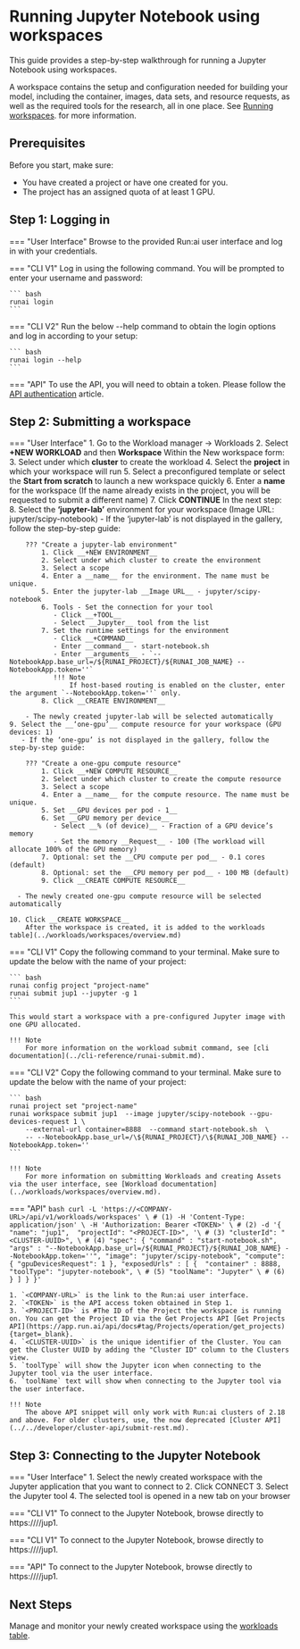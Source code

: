 # Running Jupyter Notebook using workspaces


This guide provides a step-by-step walkthrough for running a Jupyter Notebook using workspaces.

A workspace contains the setup and configuration needed for building your model, including the container, images, data sets, and resource requests, as well as the required tools for the research, all in one place. See [Running workspaces](../workloads/workspaces/workspace-v2.md). for more information.



## Prerequisites 

Before you start, make sure:

- You have created a project or have one created for you.
- The project has an assigned quota of at least 1 GPU.


## Step 1: Logging in

=== "User Interface"
    Browse to the provided Run:ai user interface and log in with your credentials.

=== "CLI V1"
    Log in using the following command. You will be prompted to enter your username and password:
     
    ``` bash
    runai login
    ```

=== "CLI V2"
    Run the below --help command to obtain the login options and log in according to your setup:
    
    ``` bash
    runai login --help  
    ```

=== "API"
    To use the API, you will need to obtain a token. Please follow the [API authentication](../../developer/rest-auth.md) article.


## Step 2: Submitting a workspace

=== "User Interface"
    1. Go to the Workload manager → Workloads
    2. Select __+NEW WORKLOAD__ and then __Workspace__
       Within the New workspace form:
    3. Select under which __cluster__ to create the workload
    4. Select the __project__ in which your workspace will run
    5. Select a preconfigured template or select the __Start from scratch__ to launch a new workspace quickly
    6. Enter a __name__ for the workspace (If the name already exists in the project, you will be requested to submit a different name)
    7. Click __CONTINUE__
       In the next step:
    8. Select the __‘jupyter-lab’__ environment for your workspace (Image URL: jupyter/scipy-notebook)
       - If the ‘jupyter-lab’ is not displayed in the gallery, follow the step-by-step guide: 

        ??? "Create a jupyter-lab environment"
            1. Click __+NEW ENVIRONMENT__
            2. Select under which cluster to create the environment
            3. Select a scope 
            4. Enter a __name__ for the environment. The name must be unique.
            5. Enter the jupyter-lab __Image URL__ - jupyter/scipy-notebook
            6. Tools - Set the connection for your tool 
               - Click __+TOOL__
               - Select __Jupyter__ tool from the list
            7. Set the runtime settings for the environment 
               - Click __+COMMAND__ 
               - Enter __command__ - start-notebook.sh
               - Enter __arguments__ - `--NotebookApp.base_url=/${RUNAI_PROJECT}/${RUNAI_JOB_NAME} --NotebookApp.token=''`
               !!! Note
                   If host-based routing is enabled on the cluster, enter the argument `--NotebookApp.token=''` only.
            8. Click __CREATE ENVIRONMENT__
            
        - The newly created jupyter-lab will be selected automatically
    9. Select the __‘one-gpu’__ compute resource for your workspace (GPU devices: 1) 
       - If the ‘one-gpu’ is not displayed in the gallery, follow the step-by-step guide: 
        
        ??? "Create a one-gpu compute resource"
            1. Click __+NEW COMPUTE RESOURCE__
            2. Select under which cluster to create the compute resource
            3. Select a scope
            4. Enter a __name__ for the compute resource. The name must be unique.
            5. Set __GPU devices per pod - 1__
            6. Set __GPU memory per device__ 
               - Select __% (of device)__ - Fraction of a GPU device’s memory
               - Set the memory __Request__ - 100 (The workload will allocate 100% of the GPU memory)
            7. Optional: set the __CPU compute per pod__ - 0.1 cores (default)
            8. Optional: set the __CPU memory per pod__ - 100 MB (default)
            9. Click __CREATE COMPUTE RESOURCE__

      - The newly created one-gpu compute resource will be selected automatically

    10. Click __CREATE WORKSPACE__
        After the workspace is created, it is added to the workloads table](../workloads/workspaces/overview.md)


=== "CLI V1"
    Copy the following command to your terminal. Make sure to update the below with the name of your project:
    
    ``` bash
    runai config project "project-name"  
    runai submit jup1 --jupyter -g 1
    ```

    This would start a workspace with a pre-configured Jupyter image with one GPU allocated.

    !!! Note
        For more information on the workload submit command, see [cli documentation](../cli-reference/runai-submit.md).

=== "CLI V2"
    Copy the following command to your terminal. Make sure to update the below with the name of your project:

    ``` bash
    runai project set "project-name"
    runai workspace submit jup1  --image jupyter/scipy-notebook --gpu-devices-request 1 \
        --external-url container=8888  --command start-notebook.sh  \
        -- --NotebookApp.base_url=/\${RUNAI_PROJECT}/\${RUNAI_JOB_NAME} --NotebookApp.token=''
    ```

    !!! Note
        For more information on submitting Workloads and creating Assets via the user interface, see [Workload documentation](../workloads/workspaces/overview.md).

=== "API"
    ``` bash
    curl -L 'https://<COMPANY-URL>/api/v1/workloads/workspaces' \ # (1)
    -H 'Content-Type: application/json' \
    -H 'Authorization: Bearer <TOKEN>' \ # (2)
    -d '{ 
        "name": "jup1", 
        "projectId": "<PROJECT-ID>", '\ # (3)
        "clusterId": "<CLUSTER-UUID>", \ # (4)
        "spec": {
            "command" : "start-notebook.sh",
            "args" : "--NotebookApp.base_url=/${RUNAI_PROJECT}/${RUNAI_JOB_NAME} --NotebookApp.token=''",
            "image": "jupyter/scipy-notebook",
            "compute": {
                "gpuDevicesRequest": 1
            },
            "exposedUrls" : [
                { 
                    "container" : 8888,
                    "toolType": "jupyter-notebook", \ # (5)
                    "toolName": "Jupyter" \ # (6)
                }
            ]
        }
    }'
    ``` 

    1. `<COMPANY-URL>` is the link to the Run:ai user interface.
    2. `<TOKEN>` is the API access token obtained in Step 1. 
    3. `<PROJECT-ID>` is #The ID of the Project the workspace is running on. You can get the Project ID via the Get Projects API [Get Projects API](https://app.run.ai/api/docs#tag/Projects/operation/get_projects){target=_blank}.
    4. `<CLUSTER-UUID>` is the unique identifier of the Cluster. You can get the Cluster UUID by adding the "Cluster ID" column to the Clusters view. 
    5. `toolType` will show the Jupyter icon when connecting to the Jupyter tool via the user interface. 
    6. `toolName` text will show when connecting to the Jupyter tool via the user interface.

    !!! Note
        The above API snippet will only work with Run:ai clusters of 2.18 and above. For older clusters, use, the now deprecated [Cluster API](../../developer/cluster-api/submit-rest.md).



## Step 3: Connecting to the Jupyter Notebook

=== "User Interface"
    1. Select the newly created workspace with the Jupyter application that you want to connect to
    2. Click CONNECT
    3. Select the Jupyter tool 
    4. The selected tool is opened in a new tab on your browser

=== "CLI V1"
    To connect to the Jupyter Notebook, browse directly to https://<COMPANY-URL>/<PROJECT-NAME>/jup1.


=== "CLI V1"
    To connect to the Jupyter Notebook, browse directly to https://<COMPANY-URL>/<PROJECT-NAME>/jup1.

=== "API"
    To connect to the Jupyter Notebook, browse directly to https://<COMPANY-URL>/<PROJECT-NAME>/jup1.


## Next Steps

Manage and monitor your newly created workspace using the [workloads table](../workloads/workspaces/overview.md).